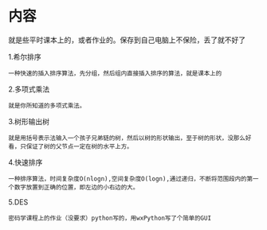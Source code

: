 # 内容
就是些平时课本上的，或者作业的。保存到自己电脑上不保险，丢了就不好了

1.希尔排序

	一种快速的插入排序算法，先分组，然后组内直接插入排序的算法，就是课本上的

2.多项式乘法

	就是你所知道的多项式乘法。

3.树形输出树

	就是用括号表示法输入一个孩子兄弟链的树，然后以树的形状输出，至于树的形状，没那么好看，只保证了树的父节点一定在树的水平上方。
 
4.快速排序

	一种排序算法，时间复杂度O(nlogn),空间复杂度O(logn),通过递归，不断将范围段内的第一个数字放置到正确的位置，即左边的小右边的大。

5.DES

	密码学课程上的作业（没要求）python写的，用wxPython写了个简单的GUI